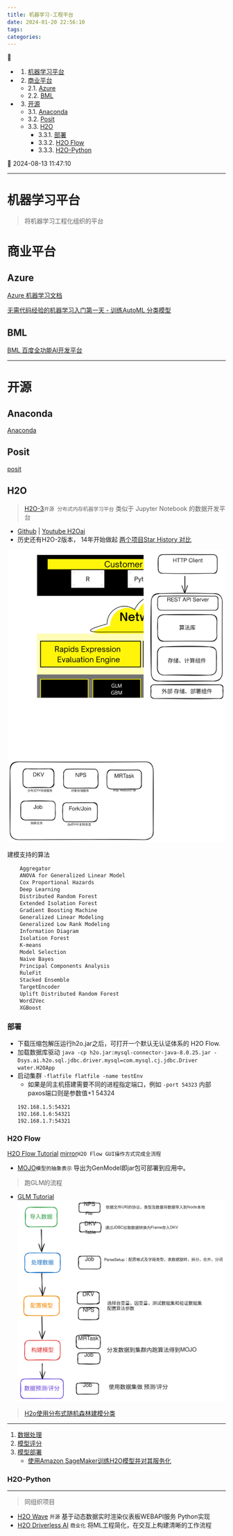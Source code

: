 ```yaml
---
title: 机器学习-工程平台
date: 2024-01-20 22:56:10
tags: 
categories: 
---
```


💠

- 1. [机器学习平台](#机器学习平台)
- 2. [商业平台](#商业平台)
    - 2.1. [Azure](#azure)
    - 2.2. [BML](#bml)
- 3. [开源](#开源)
    - 3.1. [Anaconda](#anaconda)
    - 3.2. [Posit](#posit)
    - 3.3. [H2O](#h2o)
        - 3.3.1. [部署](#部署)
        - 3.3.2. [H2O Flow](#h2o-flow)
        - 3.3.3. [H2O-Python](#h2o-python)

💠 2024-08-13 11:47:10
****************************************
# 机器学习平台
> 将机器学习工程化组织的平台

# 商业平台
## Azure
[Azure 机器学习文档](https://learn.microsoft.com/zh-cn/azure/machine-learning/?view=azureml-api-2)

[无需代码经验的机器学习入门第一天 - 训练AutoML 分类模型](https://developer.baidu.com/article/detail.html?id=293344)

## BML
[BML 百度全功能AI开发平台](https://cloud.baidu.com/product/bml)

************************

# 开源
## Anaconda
[Anaconda](https://www.anaconda.com/)

## Posit
[posit](https://posit.co/)

## H2O
> [H2O-3](https://h2o.ai/platform/ai-cloud/make/h2o/)`开源 分布式内存机器学习平台` 类似于 Jupyter Notebook 的数据开发平台
- [Github](https://github.com/h2oai/h2o-3) | [Youtube H2Oai](https://www.youtube.com/@H2Oai)
- 历史还有H2O-2版本， 14年开始做起 [两个项目Star History 对比](https://star-history.com/#h2oai/h2o-3&h2oai/h2o-2&Date)

![](./img/h2o-structure.excalidraw.svg)

建模支持的算法
```
    Aggregator
    ANOVA for Generalized Linear Model
    Cox Proportional Hazards
    Deep Learning
    Distributed Random Forest
    Extended Isolation Forest
    Gradient Boosting Machine
    Generalized Linear Modeling
    Generalized Low Rank Modeling
    Information Diagram
    Isolation Forest
    K-means
    Model Selection
    Naive Bayes
    Principal Components Analysis
    RuleFit
    Stacked Ensemble
    TargetEncoder
    Uplift Distributed Random Forest
    Word2Vec
    XGBoost
```

### 部署

- 下载压缩包解压运行h2o.jar之后，可打开一个默认无认证体系的 H2O Flow. 
- 加载数据库驱动 `java -cp h2o.jar:mysql-connector-java-8.0.25.jar -Dsys.ai.h2o.sql.jdbc.driver.mysql=com.mysql.cj.jdbc.Driver water.H2OApp`
- 启动集群 `-flatfile flatfile -name testEnv`
    -  如果是同主机搭建需要不同的进程指定端口，例如 `-port 54323` 内部paxos端口则是参数值+1 54324
    ```
    192.168.1.5:54321
    192.168.1.6:54321
    192.168.1.7:54321
    ```

### H2O Flow
[H2O Flow Tutorial](https://docs.h2o.ai/h2o/latest-stable/h2o-docs/flow.html) [mirror](http://h2o-release.s3.amazonaws.com/h2o/rel-3.44.0/3/docs-website/h2o-docs/flow.html)`H2O Flow GUI操作方式完成全流程`

- [MOJO](https://docs.h2o.ai/h2o/latest-stable/h2o-docs/mojo-quickstart.html)`模型的抽象表示` 导出为GenModel即jar包可部署到应用中。

> 跑GLM的流程
- [GLM Tutorial](https://github.com/h2oai/h2o-3/blob/master/h2o-docs/src/product/tutorials/glm/glm.md)
![](./img/h2o-glm.excalidraw.svg)

> [H2o使用分布式随机森林建模分类](https://blog.csdn.net/gpwner/article/details/74058850)

************************

1. [数据处理](https://docs.h2o.ai/h2o/latest-stable/h2o-docs/data-munging.html#data-manipulation)
1. [模型评分](https://h2o-release.s3.amazonaws.com/h2o/rel-yates/1/docs-website/h2o-docs/performance-and-prediction.html)
1. [模型部署](https://docs.h2o.ai/h2o/latest-stable/h2o-docs/productionizing.html)
    - [使用Amazon SageMaker训练H2O模型并对其服务化](https://aws.amazon.com/cn/blogs/china/training-and-serving-h2o-models/)

### H2O-Python

************************

> 同组织项目
- [H2O Wave](https://h2o.ai/platform/ai-cloud/make/h2o-wave/) `开源` 基于动态数据实时渲染仪表板WEBAPI服务 Python实现
- [H2O Driverless AI](https://h2o.ai/platform/ai-cloud/make/h2o-driverless-ai/) `商业化` 将ML工程简化，在交互上构建清晰的工作流程
